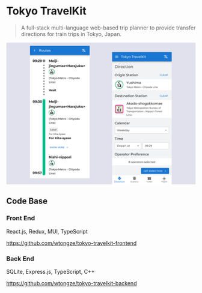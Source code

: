 # Tokyo TravelKit

> A full-stack multi-language web-based trip planner to provide transfer directions for train trips in Tokyo, Japan.

![Cover](img/cover.png)

## Code Base

### Front End

React.js, Redux, MUI, TypeScript

<https://github.com/wtongze/tokyo-travelkit-frontend>

### Back End

SQLite, Express.js, TypeScript, C++

<https://github.com/wtongze/tokyo-travelkit-backend>
